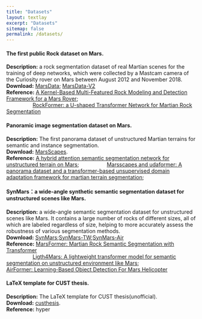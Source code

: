 ```yaml
---
title: "Datasets"
layout: textlay
excerpt: "Datasets"
sitemap: false
permalink: /datasets/
---
```


#### <b>The first public Rock dataset on Mars.</b>

<b>Description:</b> a rock segmentation dataset of real Martian scenes for the training of deep networks, which were collected by a Mastcam camera of the Curiosity rover on Mars between August 2012 and November 2018.  
<b>Download:</b> [MarsData](https://github.com/CVIR-Lab/MarsData); [MarsData-V2](https://github.com/CVIR-Lab/MarsData/tree/MarsData-V2)  
<b>Reference:</b> [A Kernel-Based Multi-Featured Rock Modeling and Detection Framework for a Mars Rover](https://doi.org/10.1109/TNNLS.2021.3131206);  
&emsp;&emsp;&emsp;&emsp;&emsp;[RockFormer: a U-shaped Transformer Network for Martian Rock Segmentation](https://doi.org/10.1109/TGRS.2023.3235525)

#### <b>Panoramic image segmentation dataset on Mars.</b>

<b>Description:</b> The first panorama dataset of unstructured Martian terrains for semantic and instance segmentation.  
<b>Download:</b> [MarsScapes](https://github.com/InRobots/MarsScapes).  
<b>Reference:</b> [A hybrid attention semantic segmentation network for unstructured terrain on Mars](https://doi.org/10.1016/j.actaastro.2022.08.002);
&emsp;&emsp;&emsp;&emsp;&emsp;[Marsscapes and udaformer: A panorama dataset and a transformer-based unsupervised domain adaptation framework for martian terrain segmentation](https://doi.org/10.1109/TGRS.2023.3343109);

#### <b>SynMars：a wide-angle synthetic semantic segmentation dataset for unstructured scenes like Mars.</b>

<b>Description:</b> a wide-angle semantic segmentation dataset for unstructured scenes like Mars. It contains a large number of rocks of different sizes, all of which are labeled regardless of size, helping to more accurately assess the robustness of various segmentation methods.    
<b>Download:</b> [SynMars](https://github.com/CVIR-Lab/SynMars);[SynMars-TW](https://github.com/CVIR-Lab/SynMars/tree/SynMars-TW);[SynMars-Air](https://github.com/CVIR-Lab/SynMars/tree/SynMars-Air)  
<b>Reference:</b> [MarsFormer: Martian Rock Semantic Segmentation with Transformer](https://ieeexplore.ieee.org/document/10210278)  
&emsp;&emsp;&emsp;&emsp;&emsp;[Ligth4Mars: A lightweight transformer model for semantic segmentation on unstructured environment like Mars](https://doi.org/10.1016/j.isprsjprs.2024.06.008);
&emsp;&emsp;&emsp;&emsp;&emsp;&emsp;&emsp;[AirFormer: Learning-Based Object Detection For Mars Helicopter](https://doi.org/10.1109/JSTARS.2024.3492346)

#### <b>LaTeX template for CUST thesis.</b>

<b>Description:</b> The LaTeX template for CUST thesis(unofficial).  
<b>Download:</b> [custhesis](https://github.com/CVIR-Lab/LaTeX-template-for-CUST-thesis).  
<b>Reference:</b>  hyper
